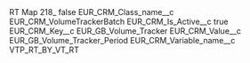 <?xml version="1.0" encoding="UTF-8"?>
<CustomMetadata xmlns="http://soap.sforce.com/2006/04/metadata" xmlns:xsi="http://www.w3.org/2001/XMLSchema-instance" xmlns:xsd="http://www.w3.org/2001/XMLSchema">
    <label>RT Map 218_</label>
    <protected>false</protected>
    <values>
        <field>EUR_CRM_Class_name__c</field>
        <value xsi:type="xsd:string">EUR_CRM_VolumeTrackerBatch</value>
    </values>
    <values>
        <field>EUR_CRM_Is_Active__c</field>
        <value xsi:type="xsd:boolean">true</value>
    </values>
    <values>
        <field>EUR_CRM_Key__c</field>
        <value xsi:type="xsd:string">EUR_GB_Volume_Tracker</value>
    </values>
    <values>
        <field>EUR_CRM_Value__c</field>
        <value xsi:type="xsd:string">EUR_GB_Volume_Tracker_Period</value>
    </values>
    <values>
        <field>EUR_CRM_Variable_name__c</field>
        <value xsi:type="xsd:string">VTP_RT_BY_VT_RT</value>
    </values>
</CustomMetadata>
